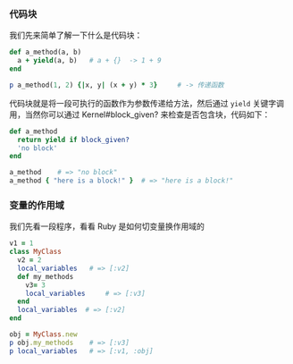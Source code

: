 ### 代码块

我们先来简单了解一下什么是代码块：
```ruby
def a_method(a, b)
  a + yield(a, b)   # a + {}  -> 1 + 9 
end

p a_method(1, 2) {|x, y| (x + y) * 3}     # -> 传递函数
```
代码块就是将一段可执行的函数作为参数传递给方法，然后通过 `yield` 关键字调用，当然你可以通过 Kernel#block_given? 来检查是否包含块，代码如下：
```ruby
def a_method
  return yield if block_given?
  'no block'
end

a_method    # => "no block"
a_method { "here is a block!" }  # => "here is a block!"
```

### 变量的作用域
我们先看一段程序，看看 Ruby 是如何切变量换作用域的
```ruby
v1 = 1
class MyClass
  v2 = 2
  local_variables   # => [:v2]
  def my_methods
    v3= 3
    local_variables     # => [:v3]
  end
  local_variables  # => [:v2]
end

obj = MyClass.new
p obj.my_methods    # => [:v3]
p local_variables   # => [:v1, :obj]
```
